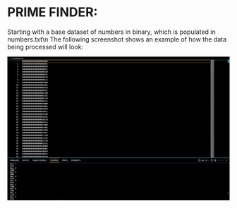 # PRIME FINDER:

Starting with a base dataset of numbers in binary, which is populated in numbers.txt\n
The following screenshot shows an example of how the data being processed will look:

![Alt text](screenshot.png)

